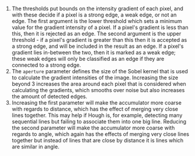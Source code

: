 1. The thresholds put bounds on the intensity gradient of each pixel, and with these decide if a pixel is a strong edge, a weak edge, or not an edge. The first argument is the lower threshold which sets a minimum value for the gradient intensity of a pixel. If a pixel's gradient is less than this, then it is rejected as an edge. The second argument is the upper threshold - if a pixel's gradient is greater than this then it is accepted as a strong edge, and will be included in the result as an edge. If a pixel's gradient lies in-between the two, then it is marked as a weak edge; these weak edges will only be classified as an edge if they are connected to a strong edge.
2. The `aperture` parameter defines the size of the Sobel kernel that is used to calculate the gradient intensities of the image. Increasing the size beyond 3 increases the area around each pixel that is considered when calculating the gradients, which smooths over noise but also increases the amount of detected edges.
3. Increasing the first parameter will make the accumulator more coarse with regards to distance, which has the effect of merging very close lines together. This may help if Hough is, for example, detecting many sequential lines but failing to associate them into one big line. Reducing the second parameter will make the accumulator more coarse with regards to angle, which again has the effects of merging very close lines together but instead of lines that are close by distance it is lines which are similar in angle.